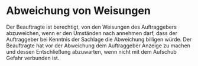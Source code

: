 # Abweichung von Weisungen

Der Beauftragte ist berechtigt, von den Weisungen des Auftraggebers abzuweichen, wenn er den Umständen nach annehmen darf, dass der Auftraggeber bei Kenntnis der Sachlage die Abweichung billigen würde. Der Beauftragte hat vor der Abweichung dem Auftraggeber Anzeige zu machen und dessen Entschließung abzuwarten, wenn nicht mit dem Aufschub Gefahr verbunden ist.